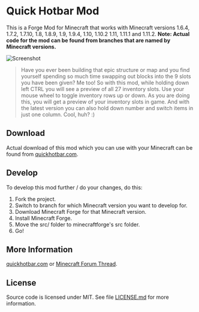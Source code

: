 # Quick Hotbar Mod

This is a Forge Mod for Minecraft that works with Minecraft versions 1.6.4, 1.7.2, 1.7.10, 1.8, 1.8.9, 1.9, 1.9.4, 1.10, 1.10.2 1.11, 1.11.1 and 1.11.2. **Note: Actual code for the mod can be found from branches that are named by Minecraft versions.**

![Screenshot](http://i.imgur.com/6v1kdQ7.png)

> Have you ever been building that epic structure or map and you find yourself spending so much time swapping out blocks into the 9 slots you have been given? Me too! So with this mod, while holding down left CTRL you will see a preview of all 27 inventory slots. Use your mouse wheel to toggle inventory rows up or down. As you are doing this, you will get a preview of your inventory slots in game. And with the latest version you can also hold down number and switch items in just one column. Cool, huh? :)

## Download

Actual download of this mod which you can use with your Minecraft can be found from [quickhotbar.com](http://www.quickhotbar.com/).

## Develop

To develop this mod further / do your changes, do this:

1.  Fork the project.
2.  Switch to branch for which Minecraft version you want to develop for.
3.  Download Minecraft Forge for that Minecraft version.
4.  Install Minecraft Forge.
5.  Move the src/ folder to minecraftforge's src folder.
6.  Go!

## More Information
[quickhotbar.com](http://www.quickhotbar.com/) or [Minecraft Forum Thread](http://www.minecraftforum.net/forums/mapping-and-modding/minecraft-mods/2143847-quick-hotbar-mod).

## License

Source code is licensed under MIT. See file [LICENSE.md](LICENSE.md) for more information.
